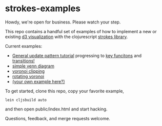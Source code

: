 # strokes-examples

Howdy, we're open for business. Please watch your step.

This repo contains a handful set of examples of how to implement a new or existing [d3 visualization](https://github.com/mbostock/d3/wiki/Gallery) with the clojurescript [strokes library](https://github.com/dribnet/strokes). 

Current examples:

 * [General update pattern tutorial](http://s.trokes.org/5027817) progressing to [key funcitons](http://s.trokes.org/5027818) and [transitions!](http://s.trokes.org/5027819)
 * [simple venn diagram](http://s.trokes.org/4994892)
 * [voronoi clipping](http://s.trokes.org/4760896)
 * [rotating voronoi](http://s.trokes.org/4744126)
 * [(your own example here?)](http://s.trokes.org/)
 
To get started, clone this repo, copy your favorite example,

    lein cljsbuild auto

and then open public/index.html and start hacking.

Questions, feedback, and merge requests welcome.

